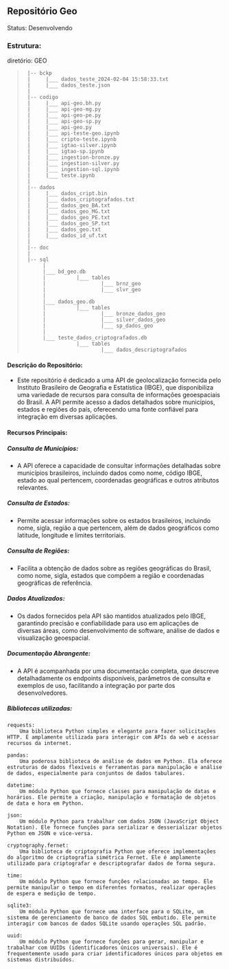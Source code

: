 ## Repositório Geo

Status: Desenvolvendo

### Estrutura:

diretório: GEO
 >      |-- bckp
 >      |     |___ dados_teste_2024-02-04 15:58:33.txt
 >      |     |___ dados_teste.json
 >      |
 >      |-- codigo
 >      |     |___ api-geo.bh.py
 >      |     |___ api-geo-mg.py
 >      |     |___ api-geo-pe.py
 >      |     |___ api-geo-sp.py
 >      |     |___ api-geo.py 
 >      |     |___ api-teste-geo.ipynb
 >      |     |___ cripto-teste.ipynb
 >      |     |___ igtao-silver.ipynb
 >      |     |___ igtao-sp.ipynb
 >      |     |___ ingestion-bronze.py
 >      |     |___ ingestion-silver.py
 >      |     |___ ingestion-sql.ipynb
 >      |     |___ teste.ipynb
 >      |
 >      |-- dados
 >      |     |___ dados_cript.bin
 >      |     |___ dados_criptografados.txt
 >      |     |___ dados_geo_BA.txt
 >      |     |___ dados_geo_MG.txt
 >      |     |___ dados_geo_PE.txt
 >      |     |___ dados_geo_SP.txt
 >      |     |___ dados_geo.txt
 >      |     |___ dados_id_uf.txt
 >      |
 >      |-- doc
 >      |
 >      |-- sql
 >           |
 >           |___ bd_geo.db
 >           |          |___ tables
 >           |                  |___ brnz_geo
 >           |                  |___ slvr_geo
 >           |
 >           |___ dados_geo.db
 >           |          |___ tables
 >           |                  |___ bronze_dados_geo
 >           |                  |___ silver_dados_geo
 >           |                  |___ sp_dados_geo
 >           |
 >           |___ teste_dados_criptografados.db
 >                      |___ tables
 >                              |___ dados_descriptografados


#### Descrição do Repositório:
 - Este repositório é dedicado a uma API de geolocalização fornecida pelo Instituto Brasileiro de Geografia e Estatística (IBGE), que disponibiliza uma variedade de recursos para consulta de informações geoespaciais do Brasil. A API permite acesso a dados detalhados sobre municípios, estados e regiões do país, oferecendo uma fonte confiável para integração em diversas aplicações.

#### Recursos Principais:

##### Consulta de Municípios: 
- A API oferece a capacidade de consultar informações detalhadas sobre municípios brasileiros, incluindo dados como nome, código IBGE, estado ao qual pertencem, coordenadas geográficas e outros atributos relevantes.

##### Consulta de Estados:
- Permite acessar informações sobre os estados brasileiros, incluindo nome, sigla, região a que pertencem, além de dados geográficos como latitude, longitude e limites territoriais.

##### Consulta de Regiões:
- Facilita a obtenção de dados sobre as regiões geográficas do Brasil, como nome, sigla, estados que compõem a região e coordenadas geográficas de referência.

##### Dados Atualizados:
- Os dados fornecidos pela API são mantidos atualizados pelo IBGE, garantindo precisão e confiabilidade para uso em aplicações de diversas áreas, como desenvolvimento de software, análise de dados e visualização geoespacial.

##### Documentação Abrangente:
- A API é acompanhada por uma documentação completa, que descreve detalhadamente os endpoints disponíveis, parâmetros de consulta e exemplos de uso, facilitando a integração por parte dos desenvolvedores.


##### Bibliotecas utilizadas:
    requests:
        Uma biblioteca Python simples e elegante para fazer solicitações HTTP. É amplamente utilizada para interagir com APIs da web e acessar recursos da internet.

    pandas:
        Uma poderosa biblioteca de análise de dados em Python. Ela oferece estruturas de dados flexíveis e ferramentas para manipulação e análise de dados, especialmente para conjuntos de dados tabulares.

    datetime:
        Um módulo Python que fornece classes para manipulação de datas e horários. Ele permite a criação, manipulação e formatação de objetos de data e hora em Python.

    json:
        Um módulo Python para trabalhar com dados JSON (JavaScript Object Notation). Ele fornece funções para serializar e desserializar objetos Python em JSON e vice-versa.

    cryptography.fernet:
        Uma biblioteca de criptografia Python que oferece implementações do algoritmo de criptografia simétrica Fernet. Ele é amplamente utilizado para criptografar e descriptografar dados de forma segura.

    time:
        Um módulo Python que fornece funções relacionadas ao tempo. Ele permite manipular o tempo em diferentes formatos, realizar operações de espera e medição de tempo.

    sqlite3:
        Um módulo Python que fornece uma interface para o SQLite, um sistema de gerenciamento de banco de dados SQL embutido. Ele permite interagir com bancos de dados SQLite usando operações SQL padrão.

    uuid:
        Um módulo Python que fornece funções para gerar, manipular e trabalhar com UUIDs (identificadores únicos universais). Ele é frequentemente usado para criar identificadores únicos para objetos em sistemas distribuídos.